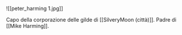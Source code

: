 
![[peter_harming 1.jpg]]

Capo della corporazione delle gilde di [[SilveryMoon (città)]].
Padre di [[Mike Harming]].